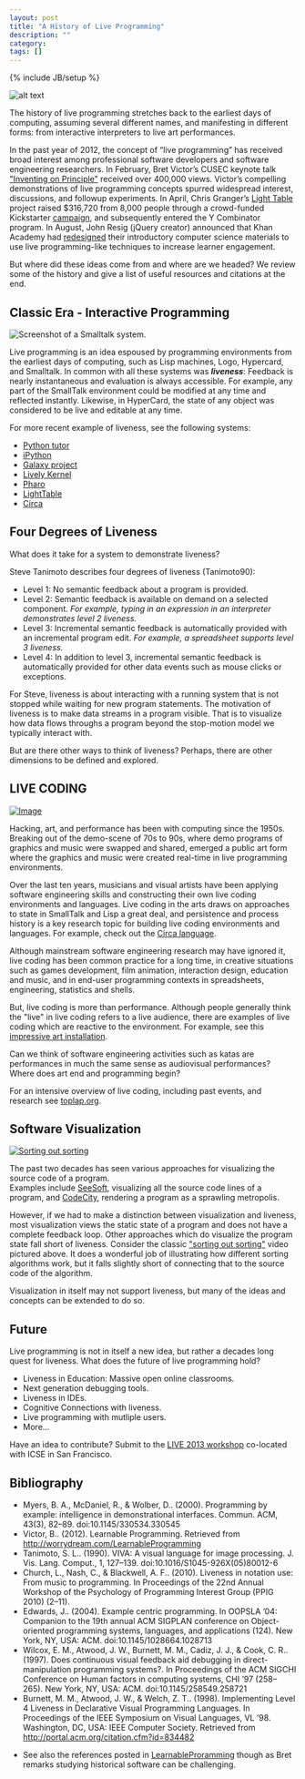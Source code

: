 ```yaml
---
layout: post
title: "A History of Live Programming"
description: ""
category: 
tags: []
---
```

{% include JB/setup %}

![alt text](/liveblog/images/lighttable.png "Light Table")

The history of live programming stretches back to the earliest days of computing, assuming several different names, and manifesting in different forms: from interactive interpreters to live art performances.

In the past year of 2012, the concept of “live programming” has
received broad interest among professional software developers
and software engineering researchers. In February,
Bret Victor’s CUSEC keynote talk ["Inventing on Principle"](http://vimeo.com/36579366) received over 400,000 views. Victor’s compelling
demonstrations of live programming concepts spurred
widespread interest, discussions, and followup experiments.
In April, Chris Granger’s [Light Table](http://www.lighttable.com/) project raised $316,720
from 8,000 people through a crowd-funded Kickstarter [campaign](http://www.kickstarter.com/projects/ibdknox/light-table), 
and subsequently entered the Y Combinator program. 
In August, John Resig (jQuery creator) announced that Khan Academy had [redesigned](http://ejohn.org/blog/introducing-khan-cs/) their introductory computer science materials to use live programming-like techniques to increase learner engagement.

But where did these ideas come from and where are we headed?
We review some of the history and give a list of useful resources and citations at the end.

## Classic Era - Interactive Programming

![Screenshot of a Smalltalk system.](/liveblog/images/smalltalk.png)

Live programming is an idea espoused by programming
environments from the earliest days of computing, such as
Lisp machines, Logo, Hypercard, and Smalltalk.  In common with all these systems was **_liveness_**: Feedback is nearly instantaneous and evaluation is always accessible.  For example, any part of the SmallTalk environment could be modified at any time and reflected instantly.
Likewise, in HyperCard, the state of any object was considered to be live and editable at any time.

For more recent example of liveness, see the following systems:

- [Python tutor](http://www.pythontutor.com)
- [iPython](http://ipython.org)
- [Galaxy project](http://galaxyproject.org)
- [Lively Kernel](http://www.lively-kernel.org)
- [Pharo](http://www.pharo-project.org)
- [LightTable](http://www.lighttable.com)
- [Circa](http://circa-lang.org)

## Four Degrees of Liveness 

What does it take for a system to demonstrate liveness?

Steve Tanimoto describes four degrees of liveness (Tanimoto90):
- Level 1: No semantic feedback about a program is provided.
- Level 2: Semantic feedback is available on demand on a selected component. _For example, typing in an expression in an interpreter demonstrates level 2 liveness._
- Level 3: Incremental semantic feedback is automatically provided with an incremental program edit.  _For example, a spreadsheet supports level 3 liveness._
- Level 4: In addition to level 3, incremental semantic feedback is automatically provided for other data events such as mouse clicks or exceptions.

For Steve, liveness is about interacting with a running system that is not stopped while waiting for new program statements. The motivation of liveness is to make data streams in a program visible. That is to visualize how data flows throughs a program beyond the stop-motion model we typically interact with.

But are there other ways to think of liveness?  Perhaps, there are other dimensions to be defined and explored.

## LIVE CODING 

[ ![Image](/liveblog/images/livecode.png "Live Code") ](https://github.com/davidedc/livecodelab "Live code lab")

Hacking, art, and performance has been with computing since the 1950s.  
Breaking out of the demo-scene of 70s to 90s, 
where demo programs of graphics and music were swapped and shared, 
emerged a public art form where the graphics and music were created real-time in live programming environments.

Over the last ten years, musicians and visual artists have been applying 
software engineering skills and 
constructing their own live coding environments and languages. 
Live coding in the arts draws on approaches to state in SmallTalk and
Lisp a great deal, and persistence and process history is a key research topic for building live coding environments and languages. 
For example, check out the [Circa language](http://circa-lang.org/).

Although mainstream software engineering research may have ignored it,
live coding has been common practice for a long time, in
creative situations such as games development, film animation,
interaction design, education and music, and in end-user programming
contexts in spreadsheets, engineering, statistics and shells.

But, live coding is more than performance.  Although people generally think the "live" in live coding refers to a live audience, 
there are examples of live coding which are reactive to the environment.
For example, see this [impressive art installation](http://www.creativeapplications.net/scripts/communion-cinder-scripts-events-special/).

Can we think of software engineering activities such as katas are performances in much
the same sense as audiovisual performances?  Where does art end and programming begin?

For an intensive overview of live coding, including past events, and research see 
[toplap.org](http://toplap.org/wiki/Read_me_paper).

## Software Visualization

[ ![Sorting out sorting](/liveblog/images/sorting.png) ](http://www.youtube.com/watch?v=F3oKjPT5Khg)

The past two decades has seen various approaches for visualizing the source code of a program.  
Examples include [SeeSoft](http://people.ischool.berkeley.edu/~hearst/irbook/10/seesoft.gif), visualizing all the source code lines of a program, and [CodeCity](http://www.inf.usi.ch/phd/wettel/codecity.html), rendering a program as a sprawling metropolis.

However, if we had to make a distinction between visualization and liveness, most visualization views the static state of a program and does not have a complete feedback loop.  Other approaches which do visualize the program state fall short of liveness. Consider the classic ["sorting out sorting"](http://www.youtube.com/watch?v=F3oKjPT5Khg) video pictured above. It does a wonderful job of illustrating how different sorting algorithms work, but it falls slightly short of connecting that to the source code of the algorithm.

Visualization in itself may not support liveness, but many of the ideas and concepts can be extended to do so.

## Future

Live programming is not in itself a new idea, but rather a decades long quest for liveness.  What does the future of live programming hold?

- Liveness in Education: Massive open online classrooms.
- Next generation debugging tools.
- Liveness in IDEs.
- Cognitive Connections with liveness.
- Live programming with mutliple users.
- More...

Have an idea to contribute?  Submit to the [LIVE 2013 workshop](http://liveprogramming.github.com/2013/) co-located with ICSE in San Francisco.

## Bibliography

* Myers, B. A., McDaniel, R., & Wolber, D.. (2000). Programming by example: intelligence in demonstrational interfaces. Commun. ACM, 43(3), 82–89. doi:10.1145/330534.330545
* Victor, B.. (2012). Learnable Programming. Retrieved from http://worrydream.com/LearnableProgramming
* Tanimoto, S. L.. (1990). VIVA: A visual language for image processing. J. Vis. Lang. Comput., 1, 127–139. doi:10.1016/S1045-926X(05)80012-6
* Church, L., Nash, C., & Blackwell, A. F.. (2010). Liveness in notation use: From music to programming. In Proceedings of the 22nd Annual Workshop of the Psychology of Programming Interest Group (PPIG 2010) (2–11).
* Edwards, J.. (2004). Example centric programming. In OOPSLA ’04: Companion to the 19th annual ACM SIGPLAN conference on Object-oriented programming systems, languages, and applications (124). New York, NY, USA: ACM. doi:10.1145/1028664.1028713
* Wilcox, E. M., Atwood, J. W., Burnett, M. M., Cadiz, J. J., & Cook, C. R.. (1997). Does continuous visual feedback aid debugging in direct-manipulation programming systems?. In Proceedings of the ACM SIGCHI Conference on Human factors in computing systems, CHI ’97 (258–265). New York, NY, USA: ACM. doi:10.1145/258549.258721
* Burnett, M. M., Atwood, J. W., & Welch, Z. T.. (1998). Implementing Level 4 Liveness in Declarative Visual Programming Languages. In Proceedings of the IEEE Symposium on Visual Languages, VL ’98. Washington, DC, USA: IEEE Computer Society. Retrieved from http://portal.acm.org/citation.cfm?id=834482


- See also the references posted in [LearnableProramming](http://worrydream.com/LearnableProgramming) though as Bret remarks studying historical software can be challenging. 

